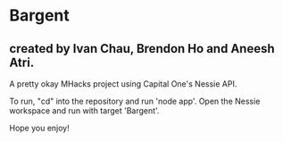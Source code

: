 # Bargent
## created by Ivan Chau, Brendon Ho and Aneesh Atri.

A pretty okay MHacks project using Capital One's Nessie API.

To run, "cd" into the repository and run 'node app'. Open the Nessie workspace and run with target 'Bargent'.

Hope you enjoy!

